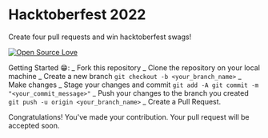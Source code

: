 # Hacktoberfest 2022

Create four pull requests and win hacktoberfest swags!

[![Open Source Love](https://firstcontributions.github.io/open-source-badges/badges/open-source-v1/open-source.svg)](https://github.com/Sachindrck/hactoberfest_contribution_2022)

Getting Started 😁:
_ Fork this repository
_ Clone the repository on your local machine
_ Create a new branch
` git checkout -b <your_branch_name> `
_ Make changes
_ Stage your changes and commit
` git add -A git commit -m "<your_commit_message>" `
_ Push your changes to the branch you created
` git push -u origin <your_branch_name> `
\_ Create a Pull Request.

Congratulations! You've made your contribution. Your pull request will be accepted soon.
